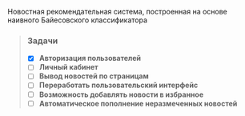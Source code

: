 Новостная рекомендательная система, построенная на основе наивного Байесовского классификатора
<b>
> ### Задачи
> - [x] Авторизация пользователей
> - [ ] Личный кабинет
> - [ ] Вывод новостей по страницам
> - [ ] Переработать пользовательский интерфейс
> - [ ] Возможность добавлять новости в избранное
> - [ ] Автоматическое пополнение неразмеченных новостей
</b>
